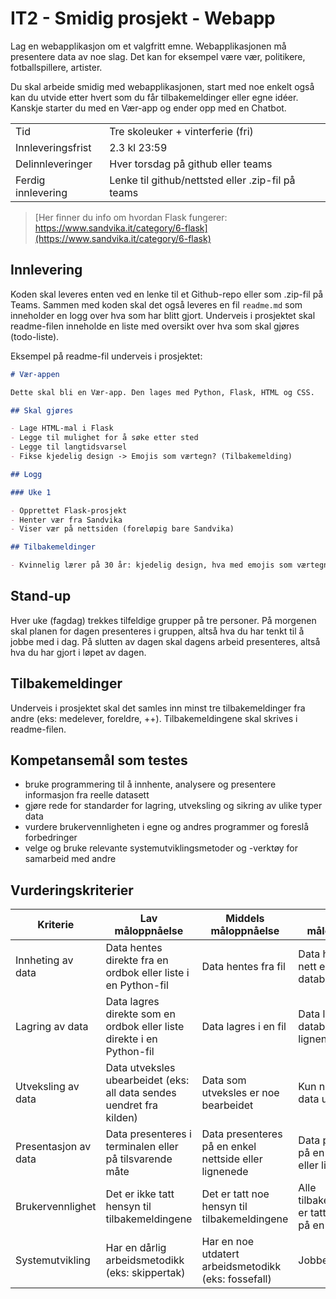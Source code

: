 # IT2 - Smidig prosjekt - Webapp


Lag en webapplikasjon om et valgfritt emne. Webapplikasjonen må presentere data av noe slag.
Det kan for eksempel være vær, politikere, fotballspillere, artister.

Du skal arbeide smidig med webapplikasjonen, start med noe enkelt også kan du utvide etter hvert som du får tilbakemeldinger eller egne idéer.
Kanskje starter du med en Vær-app og ender opp med en Chatbot.

|                    |                                                   |
| ------------------ | ------------------------------------------------- |
| Tid                | Tre skoleuker + vinterferie (fri)                 |
| Innleveringsfrist  | 2.3 kl 23:59                                      |
| Delinnleveringer   | Hver torsdag på github eller teams                |
| Ferdig innlevering | Lenke til github/nettsted eller .zip-fil på teams |

> [Her finner du info om hvordan Flask fungerer: https://www.sandvika.it/category/6-flask](https://www.sandvika.it/category/6-flask)

## Innlevering

Koden skal leveres enten ved en lenke til et Github-repo eller som .zip-fil på Teams.
Sammen med koden skal det også leveres en fil `readme.md` som inneholder en logg over hva som har blitt gjort.
Underveis i prosjektet skal readme-filen inneholde en liste med oversikt over hva som skal gjøres (todo-liste).

Eksempel på readme-fil underveis i prosjektet:

```markdown
# Vær-appen

Dette skal bli en Vær-app. Den lages med Python, Flask, HTML og CSS.

## Skal gjøres

- Lage HTML-mal i Flask
- Legge til mulighet for å søke etter sted
- Legge til langtidsvarsel
- Fikse kjedelig design -> Emojis som værtegn? (Tilbakemelding)

## Logg

### Uke 1

- Opprettet Flask-prosjekt
- Henter vær fra Sandvika
- Viser vær på nettsiden (foreløpig bare Sandvika)

## Tilbakemeldinger

- Kvinnelig lærer på 30 år: kjedelig design, hva med emojis som værtegn?


```

## Stand-up

Hver uke (fagdag) trekkes tilfeldige grupper på tre personer.
På morgenen skal planen for dagen presenteres i gruppen, altså hva du har tenkt til å jobbe med i dag.
På slutten av dagen skal dagens arbeid presenteres, altså hva du har gjort i løpet av dagen.

## Tilbakemeldinger

Underveis i prosjektet skal det samles inn minst tre tilbakemeldinger fra andre (eks: medelever, foreldre, ++).
Tilbakemeldingene skal skrives i readme-filen.

## Kompetansemål som testes

- bruke programmering til å innhente, analysere og presentere informasjon fra reelle datasett
- gjøre rede for standarder for lagring, utveksling og sikring av ulike typer data
- vurdere brukervennligheten i egne og andres programmer og foreslå forbedringer
- velge og bruke relevante systemutviklingsmetoder og -verktøy for samarbeid med andre

## Vurderingskriterier

| Kriterie             | Lav måloppnåelse                                                      | Middels måloppnåelse                                  | Høy måloppnåelse                                         |
| -------------------- | --------------------------------------------------------------------- | ----------------------------------------------------- | -------------------------------------------------------- |
| Innheting av data    | Data hentes direkte fra en ordbok eller liste i en Python-fil         | Data hentes fra fil                                   | Data hentes fra nett eller en database                   |
| Lagring av data      | Data lagres direkte som en ordbok eller liste direkte i en Python-fil | Data lagres i en fil                                  | Data lagres i en database eller lignende                 |
| Utveksling av data   | Data utveksles ubearbeidet (eks: all data sendes uendret fra kilden)  | Data som utveksles er noe bearbeidet                  | Kun nødvendig data utveksles                             |
| Presentasjon av data | Data presenteres i terminalen eller på tilsvarende måte               | Data presenteres på en enkel nettside eller lignenede | Data presenteres på en nettside eller lignende           |
| Brukervennlighet     | Det er ikke tatt hensyn til tilbakemeldingene                         | Det er tatt noe hensyn til tilbakemeldingene          | Alle tilbakemeldingene er tatt hensyn til på en god måte |
| Systemutvikling      | Har en dårlig arbeidsmetodikk (eks: skippertak)                       | Har en noe utdatert arbeidsmetodikk (eks: fossefall)  | Jobber smidig                                            |